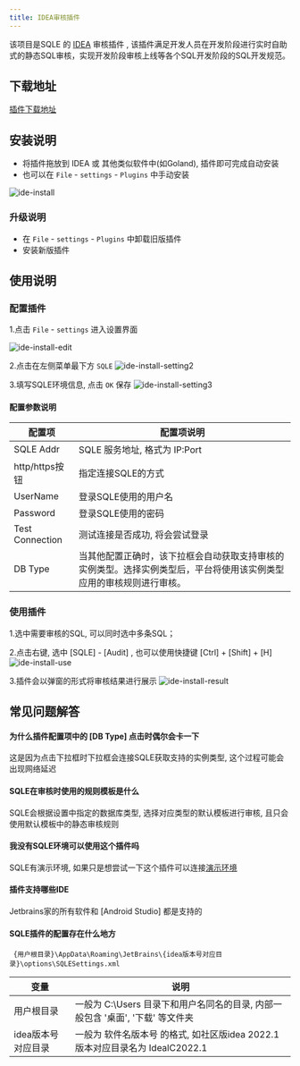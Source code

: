 ```yaml
---
title: IDEA审核插件
---
```


该项目是SQLE 的 [IDEA](https://github.com/actiontech/sqle-jetbrains-plugin) 审核插件 , 该插件满足开发人员在开发阶段进行实时自助式的静态SQL审核，实现开发阶段审核上线等各个SQL开发阶段的SQL开发规范。

## 下载地址
[插件下载地址](https://github.com/actiontech/sqle-jetbrains-plugin/releases)

## 安装说明
* 将插件拖放到 IDEA 或 其他类似软件中(如Goland), 插件即可完成自动安装
* 也可以在 `File` - `settings` - `Plugins` 中手动安装

![ide-install](img/ide-install.png)

### 升级说明
* 在 `File` - `settings` - `Plugins` 中卸载旧版插件
* 安装新版插件

## 使用说明
### 配置插件
1.点击 `File` - `settings`  进入设置界面

![ide-install-edit](img/ide-install-edit.png)

2.点击在左侧菜单最下方 `SQLE`
![ide-install-setting2](img/ide-install-setting2.png)

3.填写SQLE环境信息, 点击 `OK` 保存
![ide-install-setting3](img/ide-install-setting3.png)

#### 配置参数说明

|配置项|配置项说明|
|---|---|
|SQLE Addr|SQLE 服务地址, 格式为 IP:Port|
|http/https按钮|指定连接SQLE的方式|
|UserName|登录SQLE使用的用户名|
|Password|登录SQLE使用的密码|
|Test Connection|测试连接是否成功, 将会尝试登录|
|DB Type|当其他配置正确时，该下拉框会自动获取支持审核的实例类型。选择实例类型后，平台将使用该实例类型应用的审核规则进行审核。|

### 使用插件
1.选中需要审核的SQL, 可以同时选中多条SQL；

2.点击右键, 选中 [SQLE] - [Audit] , 也可以使用快捷键 [Ctrl] + [Shift] + [H]
![ide-install-use](img/ide-install-use.png)

3.插件会以弹窗的形式将审核结果进行展示
![ide-install-result](img/ide-install-result.png)

## 常见问题解答
#### 为什么插件配置项中的 [DB Type] 点击时偶尔会卡一下
这是因为点击下拉框时下拉框会连接SQLE获取支持的实例类型, 这个过程可能会出现网络延迟

#### SQLE在审核时使用的规则模板是什么
SQLE会根据设置中指定的数据库类型, 选择对应类型的默认模板进行审核, 且只会使用默认模板中的静态审核规则

#### 我没有SQLE环境可以使用这个插件吗
SQLE有演示环境, 如果只是想尝试一下这个插件可以连接[演示环境](/docs/online-demo.md)

#### 插件支持哪些IDE
Jetbrains家的所有软件和 [Android Studio] 都是支持的

#### SQLE插件的配置存在什么地方
```
 {用户根目录}\AppData\Roaming\JetBrains\{idea版本号对应目录}\options\SQLESettings.xml
```
|变量|说明|
|---|---|
|用户根目录|一般为 C:\Users 目录下和用户名同名的目录, 内部一般包含 '桌面', '下载' 等文件夹|
|idea版本号对应目录|一般为 软件名版本号 的格式, 如社区版idea 2022.1版本对应目录名为 IdealC2022.1|